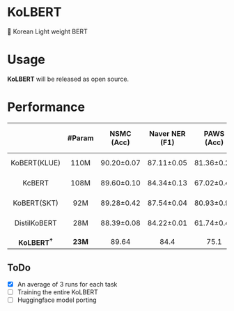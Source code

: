 # KoLBERT
💪 Korean Light weight BERT

# Usage
**KoLBERT** will be released as open source.

# Performance
|| #Param | NSMC<br>(Acc) | Naver NER<br>(F1) | PAWS<br>(Acc) | KorNLI<br>(Acc) | KorSTS<br>(Spearman) | Question Pair<br>(Acc) | KorQuaD<br>(Dev)<br>(EM/F1) | 
|:----:|:----:|:----:|:----:|:----:|:----:|:----:|:----:|:----:|
|KoBERT(KLUE)| 110M | 90.20±0.07 | 87.11±0.05 | 81.36±0.21 | 81.06±0.33 | 82.47±0.14 | 95.03±0.44 | 84.43±0.18/ 93.05±0.04 |
|KcBERT| 108M | 89.60±0.10 | 84.34±0.13 | 67.02±0.42| 74.17±0.52 | 76.57±0.51 | 93.97±0.27 | 60.87±0.27/ 85.01±0.14 |
|KoBERT(SKT)| 92M | 89.28±0.42 | 87.54±0.04 | 80.93±0.91 | 78.18±0.45 | 75.98±2.81 | 94.37±0.31  | 51.94±0.60/ 79.69±0.66 |
|DistilKoBERT| 28M | 88.39±0.08 | 84.22±0.01 | 61.74±0.45 | 70.22±0.14 | 72.11±0.27 | 92.65±0.16 | 52.52±0.48/ 76.00±0.71 |
|  |  |  |  |  |  |  |  |  |
|**KoLBERT<sup>†</sup>**| **23M** | 89.64 | 84.4 | 75.1 | 77.16 | 78.23 | 94.98 | 81.0 / 90.27 |

## ToDo
- [X] An average of 3 runs for each task
- [ ] Training the entire KoLBERT
- [ ] Huggingface model porting

